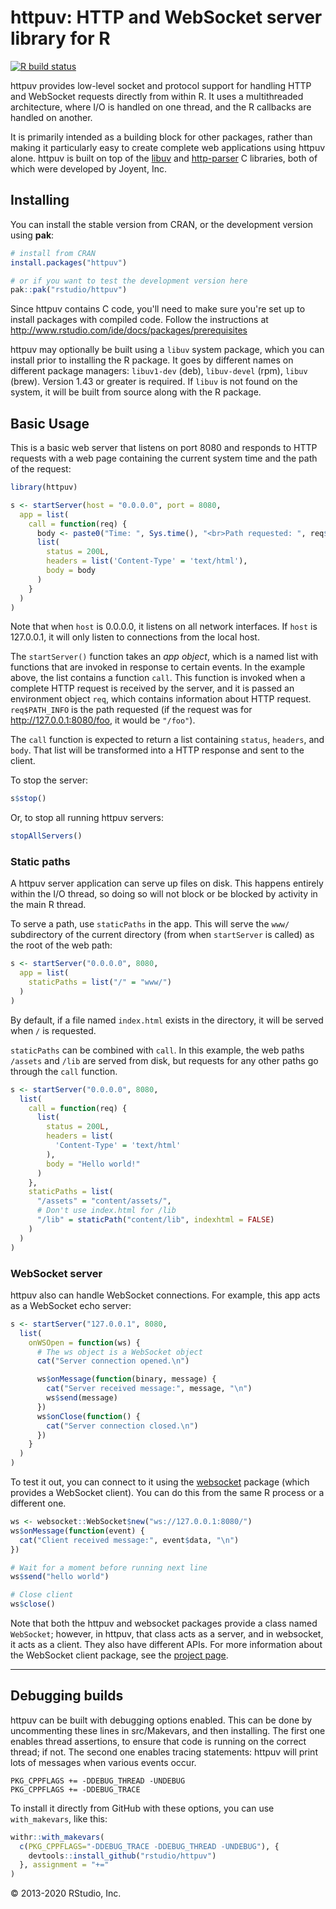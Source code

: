 # httpuv: HTTP and WebSocket server library for R

  <!-- badges: start -->
  [![R build status](https://github.com/rstudio/httpuv/actions/workflows/R-CMD-check.yaml/badge.svg)](https://github.com/rstudio/httpuv/actions)
  <!-- badges: end -->

httpuv provides low-level socket and protocol support for handling HTTP and WebSocket requests directly from within R. It uses a multithreaded architecture, where I/O is handled on one thread, and the R callbacks are handled on another.

It is primarily intended as a building block for other packages, rather than making it particularly easy to create complete web applications using httpuv alone. httpuv is built on top of the [libuv](https://github.com/libuv/libuv) and [http-parser](https://github.com/nodejs/http-parser) C libraries, both of which were developed by Joyent, Inc.


## Installing

You can install the stable version from CRAN, or the development version using **pak**:

```r
# install from CRAN
install.packages("httpuv")

# or if you want to test the development version here
pak::pak("rstudio/httpuv")
```

Since httpuv contains C code, you'll need to make sure you're set up to install packages with compiled code. Follow the instructions at http://www.rstudio.com/ide/docs/packages/prerequisites

httpuv may optionally be built using a `libuv` system package, which you can install prior to installing the R package. It goes by different names on different package managers: `libuv1-dev` (deb), `libuv-devel` (rpm), `libuv` (brew). Version 1.43 or greater is required. If `libuv` is not found on the system, it will be built from source along with the R package.

## Basic Usage

This is a basic web server that listens on port 8080 and responds to HTTP requests with a web page containing the current system time and the path of the request:

```R
library(httpuv)

s <- startServer(host = "0.0.0.0", port = 8080,
  app = list(
    call = function(req) {
      body <- paste0("Time: ", Sys.time(), "<br>Path requested: ", req$PATH_INFO)
      list(
        status = 200L,
        headers = list('Content-Type' = 'text/html'),
        body = body
      )
    }
  )
)
```

Note that when `host` is 0.0.0.0, it listens on all network interfaces. If `host` is 127.0.0.1, it will only listen to connections from the local host.

The `startServer()` function takes an _app object_, which is a named list with functions that are invoked in response to certain events. In the example above, the list contains a function `call`. This function is invoked when a complete HTTP request is received by the server, and it is passed an environment object `req`, which contains information about HTTP request. `req$PATH_INFO` is the path requested (if the request was for http://127.0.0.1:8080/foo, it would be `"/foo"`).

The `call` function is expected to return a list containing `status`, `headers`, and `body`. That list will be transformed into a HTTP response and sent to the client.

To stop the server:

```R
s$stop()
```

Or, to stop all running httpuv servers:

```R
stopAllServers()
```


### Static paths

A httpuv server application can serve up files on disk. This happens entirely within the I/O thread, so doing so will not block or be blocked by activity in the main R thread.

To serve a path, use `staticPaths` in the app. This will serve the `www/` subdirectory of the current directory (from when `startServer` is called) as the root of the web path:

```R
s <- startServer("0.0.0.0", 8080,
  app = list(
    staticPaths = list("/" = "www/")
  )
)
```

By default, if a file named `index.html` exists in the directory, it will be served when `/` is requested.

`staticPaths` can be combined with `call`. In this example, the web paths `/assets` and `/lib` are served from disk, but requests for any other paths go through the `call` function.

```R
s <- startServer("0.0.0.0", 8080,
  list(
    call = function(req) {
      list(
        status = 200L,
        headers = list(
          'Content-Type' = 'text/html'
        ),
        body = "Hello world!"
      )
    },
    staticPaths = list(
      "/assets" = "content/assets/",
      # Don't use index.html for /lib
      "/lib" = staticPath("content/lib", indexhtml = FALSE)
    )
  )
)
```


### WebSocket server

httpuv also can handle WebSocket connections. For example, this app acts as a WebSocket echo server:

```R
s <- startServer("127.0.0.1", 8080,
  list(
    onWSOpen = function(ws) {
      # The ws object is a WebSocket object
      cat("Server connection opened.\n")

      ws$onMessage(function(binary, message) {
        cat("Server received message:", message, "\n")
        ws$send(message)
      })
      ws$onClose(function() {
        cat("Server connection closed.\n")
      })
    }
  )
)
```


To test it out, you can connect to it using the [websocket](https://github.com/rstudio/websocket) package (which provides a WebSocket client). You can do this from the same R process or a different one.

```R
ws <- websocket::WebSocket$new("ws://127.0.0.1:8080/")
ws$onMessage(function(event) {
  cat("Client received message:", event$data, "\n")
})

# Wait for a moment before running next line
ws$send("hello world")

# Close client
ws$close()
```

Note that both the httpuv and websocket packages provide a class named `WebSocket`; however, in httpuv, that class acts as a server, and in websocket, it acts as a client. They also have different APIs. For more information about the WebSocket client package, see the [project page](https://github.com/rstudio/websocket).

---


## Debugging builds

httpuv can be built with debugging options enabled. This can be done by uncommenting these lines in src/Makevars, and then installing. The first one enables thread assertions, to ensure that code is running on the correct thread; if not. The second one enables tracing statements: httpuv will print lots of messages when various events occur.

```
PKG_CPPFLAGS += -DDEBUG_THREAD -UNDEBUG
PKG_CPPFLAGS += -DDEBUG_TRACE
```

To install it directly from GitHub with these options, you can use `with_makevars`, like this:

```R
withr::with_makevars(
  c(PKG_CPPFLAGS="-DDEBUG_TRACE -DDEBUG_THREAD -UNDEBUG"), {
    devtools::install_github("rstudio/httpuv")
  }, assignment = "+="
)
```

&copy; 2013-2020 RStudio, Inc.
